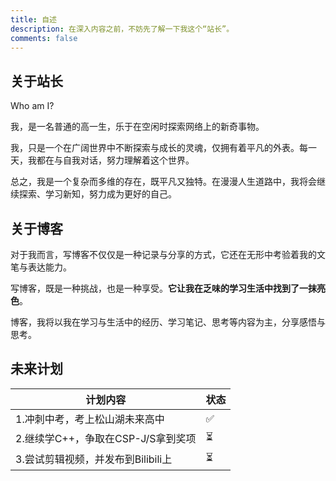 ```yaml
---
title: 自述
description: 在深入内容之前，不妨先了解一下我这个“站长”。
comments: false
---
```


## 关于站长

Who am I? 

我，是一名普通的高一生，乐于在空闲时探索网络上的新奇事物。

我，只是一个在广阔世界中不断探索与成长的灵魂，仅拥有着平凡的外表。每一天，我都在与自我对话，努力理解着这个世界。

总之，我是一个复杂而多维的存在，既平凡又独特。在漫漫人生道路中，我将会继续探索、学习新知，努力成为更好的自己。

## 关于博客

对于我而言，写博客不仅仅是一种记录与分享的方式，它还在无形中考验着我的文笔与表达能力。

写博客，既是一种挑战，也是一种享受。**它让我在乏味的学习生活中找到了一抹亮色**。

博客，我将以我在学习与生活中的经历、学习笔记、思考等内容为主，分享感悟与思考。

## 未来计划

| 计划内容 | 状态 |
| -------- | ---- |
| 1.冲刺中考，考上松山湖未来高中 | ✅ |
| 2.继续学C++，争取在CSP-J/S拿到奖项 | ⏳ |
| 3.尝试剪辑视频，并发布到Bilibili上 | ⏳ |